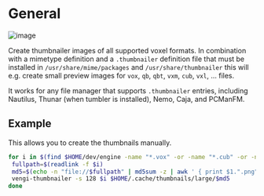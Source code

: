 # General

![image](https://raw.githubusercontent.com/wiki/mgerhardy/engine/images/thumbnailer.jpg)

Create thumbnailer images of all supported voxel formats. In combination with a mimetype definition and a `.thumbnailer` definition file
that must be installed in `/usr/share/mime/packages` and `/usr/share/thumbnailer` this will e.g. create small preview images for
`vox`, `qb`, `qbt`, `vxm`, `cub`, `vxl`, ... files.

It works for any file manager that supports `.thumbnailer` entries, including Nautilus, Thunar (when tumbler is installed), Nemo, Caja,
and PCManFM.

## Example

This allows you to create the thumbnails manually.

```bash
for i in $(find $HOME/dev/engine -name "*.vox" -or -name "*.cub" -or -name "*.qbt" -or -name "*.qb" -or -name "*.vxl" -or -name "*.vxm"); do
 fullpath=$(readlink -f $i)
 md5=$(echo -n "file://$fullpath" | md5sum -z | awk ' { print $1.".png" }')
 vengi-thumbnailer -s 128 $i $HOME/.cache/thumbnails/large/$md5
done
```
